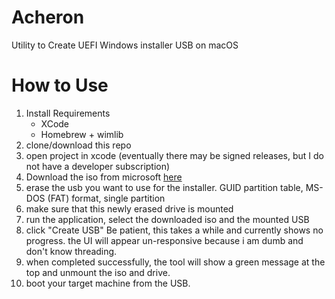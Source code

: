 # Acheron
Utility to Create UEFI Windows installer USB on macOS

# How to Use
1. Install Requirements
   * XCode
   * Homebrew + wimlib
2. clone/download this repo
3. open project in xcode (eventually there may be signed releases, but I do not have a developer subscription)
4. Download the iso from microsoft [here](https://www.microsoft.com/en-us/software-download/windows10ISO)
5. erase the usb you want to use for the installer. GUID partition table, MS-DOS (FAT) format, single partition
6. make sure that this newly erased drive is mounted
7. run the application, select the downloaded iso and the mounted USB
8. click "Create USB" Be patient, this takes a while and currently shows no progress. the UI will appear un-responsive because i am dumb and don't know threading.
9. when completed successfully, the tool will show a green message at the top and unmount the iso and drive.
10. boot your target machine from the USB.
